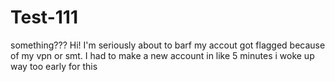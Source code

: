 # Test-111
something???
Hi! I'm seriously about to barf my accout got flagged because of my vpn or smt.
I had to make a new account in like 5 minutes i woke up way too early for this
